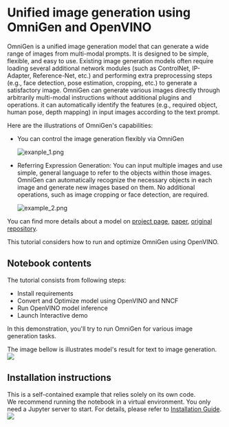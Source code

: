# Unified image generation using OmniGen and OpenVINO

OmniGen is a unified image generation model that can generate a wide range of images from multi-modal prompts. It is designed to be simple, flexible, and easy to use. Existing image generation models often require loading several additional network modules (such as ControlNet, IP-Adapter, Reference-Net, etc.) and performing extra preprocessing steps (e.g., face detection, pose estimation, cropping, etc.) to generate a satisfactory image. OmniGen can generate various images directly through arbitrarily multi-modal instructions without additional plugins and operations.  it can automatically identify the features (e.g., required object, human pose, depth mapping) in input images according to the text prompt.

Here are the illustrations of OmniGen's capabilities:

* You can control the image generation flexibly via OmniGen


  ![exanple_1.png](https://github.com/VectorSpaceLab/OmniGen/raw/main/imgs/demo_cases.png)
  
* Referring Expression Generation: You can input multiple images and use simple, general language to refer to the objects within those images. OmniGen can automatically recognize the necessary objects in each image and generate new images based on them. No additional operations, such as image cropping or face detection, are required.

  ![example_2.png](https://github.com/VectorSpaceLab/OmniGen/raw/main/imgs/referring.png)


You can find more details about a model on [project page](https://vectorspacelab.github.io/OmniGen/), [paper](https://arxiv.org/pdf/2409.11340v1), [original repository](https://github.com/VectorSpaceLab/OmniGen).

This tutorial considers how to run and optimize OmniGen using OpenVINO.

## Notebook contents
The tutorial consists from following steps:

- Install requirements
- Convert and Optimize model using OpenVINO and NNCF
- Run OpenVINO model inference
- Launch Interactive demo

In this demonstration, you'll try to run OmniGen for various image generation tasks.

The image bellow is illustrates model's result for text to image generation.
![](https://github.com/user-attachments/assets/ca0929af-f766-4e69-872f-95ceceeac634)


## Installation instructions
This is a self-contained example that relies solely on its own code.</br>
We recommend running the notebook in a virtual environment. You only need a Jupyter server to start.
For details, please refer to [Installation Guide](../../README.md).
<img referrerpolicy="no-referrer-when-downgrade" src="https://static.scarf.sh/a.png?x-pxid=5b5a4db0-7875-4bfb-bdbd-01698b5b1a77&file=notebooks/omnigen/README.md" />
